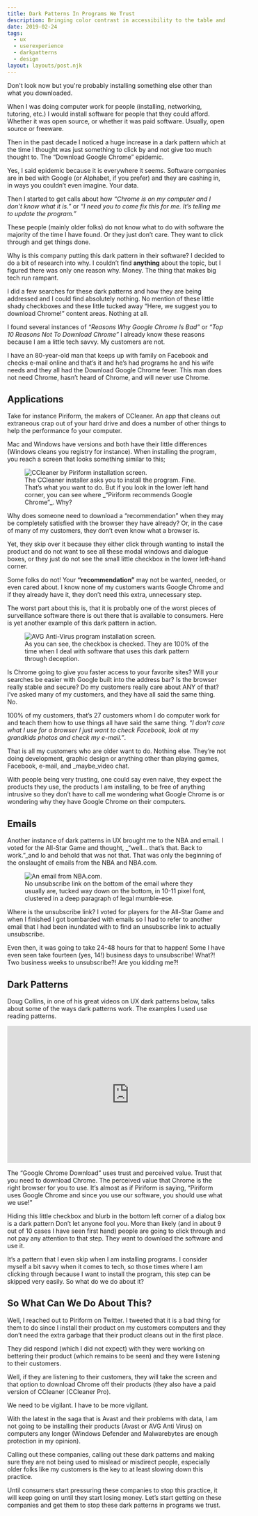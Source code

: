 ```yaml
---
title: Dark Patterns In Programs We Trust
description: Bringing color contrast in accessibility to the table and why we need to do more checking of color contrast in our work on the web.
date: 2019-02-24
tags:
  - ux
  - userexperience
  - darkpatterns
  - design
layout: layouts/post.njk
---
```


Don't look now but you're probably installing something else other than what you downloaded.

When I was doing computer work for people (installing, networking, tutoring, etc.) I would install software for people that they could afford. Whether it was open source, or whether it was paid software. Usually, open source or freeware.

Then in the past decade I noticed a huge increase in a dark pattern which at the time I thought was just something to click by and not give too much thought to. The &ldquo;Download Google Chrome&rdquo; epidemic.

Yes, I said epidemic because it is everywhere it seems. Software companies are in bed with Google (or Alphabet, if you prefer) and they are cashing in, in ways you couldn’t even imagine. Your data.

Then I started to get calls about how _&ldquo;Chrome is on my computer and I don’t know what it is.&rdquo;_ or _&ldquo;I need you to come fix this for me. It’s telling me to update the program.&rdquo;_

These people (mainly older folks) do not know what to do with software the majority of the time I have found. Or they just don’t care. They want to click through and get things done.

Why is this company putting this dark pattern in their software? I decided to do a bit of research into why. I couldn’t find **anything** about the topic, but I figured there was only one reason why. Money. The thing that makes big tech run rampant.

I did a few searches for these dark patterns and how they are being addressed and I could find absolutely nothing. No mention of these little shady checkboxes and these little tucked away &ldquo;Here, we suggest you to download Chrome!&rdquo; content areas. Nothing at all.

I found several instances of _&ldquo;Reasons Why Google Chrome Is Bad&rdquo;_ or _&ldquo;Top 10 Reasons Not To Download Chrome&rdquo;_ I already know these reasons because I am a little tech savvy. My customers are not.

I have an 80-year-old man that keeps up with family on Facebook and checks e-mail online and that’s it and he’s had programs he and his wife needs and they all had the Download Google Chrome fever. This man does not need Chrome, hasn’t heard of Chrome, and will never use Chrome.

## Applications

Take for instance Piriform, the makers of CCleaner. An app that cleans out extraneous crap out of your hard drive and does a number of other things to help the performance fo your computer. 

Mac and Windows have versions and both have their little differences (Windows cleans you registry for instance). When installing the program, you reach a screen that looks something similar to this;

<div class="content__placeholder">
  <figure>
    <img class="content__image" src="/img/ccleaner.png" alt="CCleaner by Piriform installation screen." />
    <figcaption>The CCleaner installer asks you to install the program. Fine. That’s what you want to do. But if you look in the lower left hand corner, you can see where _&ldquo;Piriform recommends Google Chrome&rdquo;_. Why?</figcaption>
  </figure>
</div>

Why does someone need to download a &ldquo;recommendation&rdquo; when they may be completely satisfied with the browser they have already? Or, in the case of many of my customers, they don’t even know what a browser is.

Yet, they skip over it because they either click through wanting to install the product and do not want to see all these modal windows and dialogue boxes, or they just do not see the small little checkbox in the lower left-hand corner.

Some folks do not! Your **&ldquo;recommendation&rdquo;** may not be wanted, needed, or even cared about. I know none of my customers wants Google Chrome and if they already have it, they don’t need this extra, unnecessary step.

The worst part about this is, that it is probably one of the worst pieces of surveillance software there is out there that is available to consumers. Here is yet another example of this dark pattern in action.

<div class="content__placeholder">
  <figure>
    <img class="content__image" src="/img/avgfree.jpg" alt="AVG Anti-Virus program installation screen." />
    <figcaption>As you can see, the checkbox is checked. They are 100% of the time when I deal with software that uses this dark pattern through deception.</figcaption>
  </figure>
</div> 

Is Chrome going to give you faster access to your favorite sites? Will your searches be easier with Google built into the address bar? Is the browser really stable and secure? Do my customers really care about ANY of that? I’ve asked many of my customers, and they have all said the same thing. No.

100% of my customers, that’s 27 customers whom I do computer work for and teach them how to use things all have said the same thing. _&ldquo;I don’t care what I use for a browser I just want to check Facebook, look at my grandkids photos and check my e-mail.&rdquo;_. 

That is all my customers who are older want to do. Nothing else. They’re not doing development, graphic design or anything other than playing games, Facebook, e-mail, and _maybe_video chat.

With people being very trusting, one could say even naive, they expect the products they use, the products I am installing, to be free of anything intrusive so they don’t have to call me wondering what Google Chrome is or wondering why they have Google Chrome on their computers.

## Emails

Another instance of dark patterns in UX brought me to the NBA and email. I voted for the All-Star Game and thought, _&ldquo;well… that’s that. Back to work.&rdquo;_and lo and behold that was not that. That was only the beginning of the onslaught of emails from the NBA and NBA.com.

<div class="content__placeholder">
  <figure>
    <img class="content__image" src="/img/nbaemail.png" alt="An email from NBA.com." />
    <figcaption>No unsubscribe link on the bottom of the email where they usually are, tucked way down on the bottom, in 10-11 pixel font, clustered in a deep paragraph of legal mumble-ese.</figcaption>
  </figure>
</div>

Where is the unsubscribe link? I voted for players for the All-Star Game and when I finished I got bombarded with emails so I had to refer to another email that I had been inundated with to find an unsubscribe link to actually unsubscribe.

Even then, it was going to take 24-48 hours for that to happen! Some I have even seen take fourteen (yes, 14!) business days to unsubscribe! What?! Two business weeks to unsubscribe?! Are you kidding me?!

## Dark Patterns

Doug Collins, in one of his great videos on UX dark patterns below, talks about some of the ways dark patterns work. The examples I used use reading patterns.

<iframe width="560" height="315" src="https://www.youtube.com/embed/wo3OPM6jmOM" frameborder="0" allow="accelerometer; autoplay; encrypted-media; gyroscope; picture-in-picture" allowfullscreen></iframe>

The &ldquo;Google Chrome Download&rdquo; uses trust and perceived value. Trust that you need to download Chrome. The perceived value that Chrome is the right browser for you to use. It’s almost as if Piriform is saying, &ldquo;Piriform uses Google Chrome and since you use our software, you should use what we use!&rdquo;

Hiding this little checkbox and blurb in the bottom left corner of a dialog box is a dark pattern Don’t let anyone fool you. More than likely (and in about 9 out of 10 cases I have seen first hand) people are going to click through and not pay any attention to that step. They want to download the software and use it.

It’s a pattern that I even skip when I am installing programs. I consider myself a bit savvy when it comes to tech, so those times where I am clicking through because I want to install the program, this step can be skipped very easily. So what do we do about it?

## So What Can We Do About This?

Well, I reached out to Piriform on Twitter. I tweeted that it is a bad thing for them to do since I install their product on my customers computers and they don’t need the extra garbage that their product cleans out in the first place.

They did respond (which I did not expect) with they were working on bettering their product (which remains to be seen) and they were listening to their customers. 

Well, if they are listening to their customers, they will take the screen and that option to download Chrome off their products (they also have a paid version of CCleaner (CCleaner Pro).

We need to be vigilant. I have to be more vigilant.

With the latest in the saga that is Avast and their problems with data, I am not going to be installing their products (Avast or AVG Anti Virus) on computers any longer (Windows Defender and Malwarebytes are enough protection in my opinion).

Calling out these companies, calling out these dark patterns and making sure they are not being used to mislead or misdirect people, especially older folks like my customers is the key to at least slowing down this practice.

Until consumers start pressuring these companies to stop this practice, it will keep going on until they start losing money. Let’s start getting on these companies and get them to stop these dark patterns in programs we trust.
